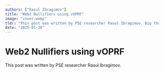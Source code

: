 ```yaml
---
authors: ["Rasul Ibragimov"]
title: "Web2 Nullifiers using vOPRF"
image: "cover.webp"
tldr: "This post was written by PSE researcher Rasul Ibragimov. Big thanks to Lev Soukhanov for explaining the majority of this to me - without him, this blog post wouldn't exist."
date: "2025-01-30"
---
```


# Web2 Nullifiers using vOPRF

This post was written by PSE researcher Rasul Ibragimov.
